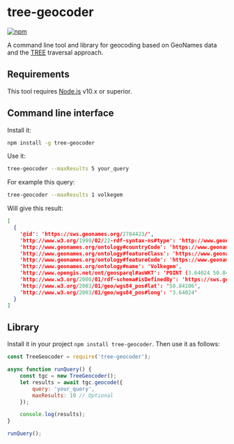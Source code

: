 # tree-geocoder

[![npm](https://img.shields.io/npm/v/tree-geocoder.svg?style=popout)](https://npmjs.com/package/tree-geocoder)

A command line tool and library for geocoding based on GeoNames data and the [TREE](https://github.com/TREEcg/specification#%E1%B4%9B%CA%80%E1%B4%87%E1%B4%87) traversal approach.

## Requirements

This tool requires [Node.js](https://nodejs.org/en/) v10.x or superior.

## Command line interface

Install it:

```bash
npm install -g tree-geocoder
```

Use it:

```bash
tree-geocoder --maxResults 5 your_query
```

For example this query:

```bash
tree-geocoder --maxResults 1 volkegem
```

Will give this result:

```json
[
  {
    '@id': 'https://sws.geonames.org/2784423/',
    'http://www.w3.org/1999/02/22-rdf-syntax-ns#type': 'http://www.geonames.org/ontology#Feature',
    'http://www.geonames.org/ontology#countryCode': 'https://www.geonames.org/ontology#BE',
    'http://www.geonames.org/ontology#featureClass': 'https://www.geonames.org/ontology#P',
    'http://www.geonames.org/ontology#featureCode': 'https://www.geonames.org/ontology#P.PPL',
    'http://www.geonames.org/ontology#name': 'Volkegem',
    'http://www.opengis.net/ont/geosparql#asWKT': 'POINT (3.64024 50.84106)',
    'http://www.w3.org/2000/01/rdf-schema#isDefinedBy': 'https://sws.geonames.org/2784423/about.rdf',
    'http://www.w3.org/2003/01/geo/wgs84_pos#lat': '50.84106',
    'http://www.w3.org/2003/01/geo/wgs84_pos#long': '3.64024'
  }
]
```

## Library

Install it in your project `npm install tree-geocoder`. Then use it as follows:

```js
const TreeGeocoder = require('tree-geocoder');

async function runQuery() {
    const tgc = new TreeGeocoder();
    let results = await tgc.geocode({
        query: 'your_query',
        maxResults: 10 // Optional
    });

    console.log(results);
}

runQuery();
```

